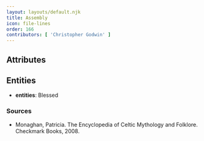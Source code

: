 ```yaml
---
layout: layouts/default.njk
title: Assembly
icon: file-lines
order: 166
contributors: [ 'Christopher Godwin' ]
---
```



## Attributes


## Entities

- **entities**: Blessed

### Sources

- Monaghan, Patricia. The Encyclopedia of Celtic Mythology and Folklore. Checkmark Books, 2008.

